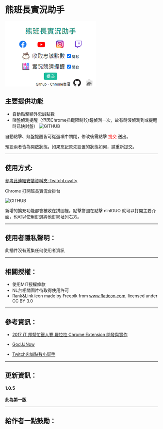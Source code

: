 # 熊班長實況助手

![GITHUB]( https://github.com/JinWei0811/-/blob/main/interface.png "interface")


## 主要提供功能
- 自動點擊額外忠誠點數
- 賭盤偵測提醒（但因Chrome插鍵限制1分鐘偵測一次，故有時沒偵測到或提醒時已快封盤）
![GITHUB]( https://github.com/JinWei0811/TwitchNLHelper/blob/main/Notification.jpg "notification")
<p>自動點擊、賭盤提醒皆可從選項中關閉，修改後需點擊 <font color=#FF0000>提交</font> 送出。</p>
<p>預設兩者皆為開啟狀態。如果忘記原先設置的狀態如何，請重新提交。</p>
<hr>

## 使用方式:
<p><a href="https://www.alexclassroom.com/internet/google/google-chrome/how-to-manually-install-chrome-extension/">參考此連結安裝資料夾-TwitchLoyalty</a></p>

<p>Chrome 打開班長實況台掛台</p>

![GITHUB]( https://github.com/JinWei0811/TwitchNLHelper/blob/main/Introduction.png "introduction")
<p>新增的擴充功能都會被收在拼圖裡，點擊拼圖在點擊 nlnlOUO 就可以打開主要介面，也可以使用釘選將他釘網址列右方。</p>

<hr>

## 使用者隱私聲明：
此插件沒有蒐集任何使用者資訊

<hr>

## 相關授權：
* 使用MIT授權條款
* NL台相關圖片待取得使用許可
* Rank&Link icon made by Freepik from www.flaticon.com, licensed under CC BY 3.0

<hr>

## 參考資訊：
* <p><a href="https://ithelp.ithome.com.tw/users/20079450/ironman/1149">2017 iT 邦幫忙鐵人賽 羅拉拉 Chrome Extension 開發與實作</a></p>
* <p><a href="https://github.com/kakapontw/GodJJNow">GodJJNow</a></p>
* <p><a href="https://github.com/sky7st/TwitchAutoLoyalty">Twitch忠誠點數小幫手</a></p>


<hr>

## 更新資訊：
<h4>1.0.5</h4>
<p><strong>此為第一版</strong></p>

<hr>

## 給作者一點鼓勵：
